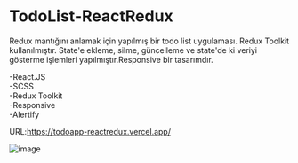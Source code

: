 # TodoList-ReactRedux
Redux mantığını anlamak için yapılmış bir todo list uygulaması. Redux Toolkit kullanılmıştır. State'e ekleme, silme, güncelleme ve state'de ki veriyi gösterme işlemleri yapılmıştır.Responsive bir tasarımdır.

-React.JS  
-SCSS  
-Redux Toolkit  
-Responsive  
-Alertify  

URL:https://todoapp-reactredux.vercel.app/   


![image](https://user-images.githubusercontent.com/44196940/170481624-83d48c71-895e-4234-815d-c8633cc15cb3.png)
